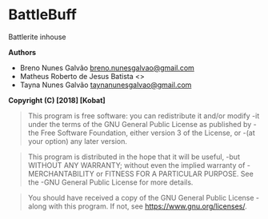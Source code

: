 # BattleBuff
Battlerite inhouse

**Authors**<br>
* Breno Nunes Galvão breno.nunesgalvao@gmail.com<br>
* Matheus Roberto de Jesus Batista <><br>
* Tayna Nunes Galvão taynanunesgalvao@gmail.com<br>

**Copyright (C) [2018] [Kobat]**

> This program is free software: you can redistribute it and/or modify
> -it under the terms of the GNU General Public License as published by
> -the Free Software Foundation, either version 3 of the License, or
> -(at your option) any later version.

> This program is distributed in the hope that it will be useful,
> -but WITHOUT ANY WARRANTY; without even the implied warranty of
> -MERCHANTABILITY or FITNESS FOR A PARTICULAR PURPOSE.  See the
> -GNU General Public License for more details.

> You should have received a copy of the GNU General Public License
> -along with this program.  If not, see <https://www.gnu.org/licenses/>.
